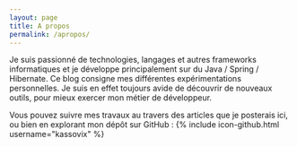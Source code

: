 ```yaml
---
layout: page
title: A propos
permalink: /apropos/
---
```


Je suis passionné de technologies, langages et autres frameworks informatiques et je développe principalement sur du Java / Spring / Hibernate. 
Ce blog consigne mes différentes expérimentations personnelles. 
Je suis en effet toujours avide de découvrir de nouveaux outils, pour mieux exercer mon métier de développeur.

Vous pouvez suivre mes travaux au travers des articles que je posterais ici, ou bien en explorant mon dépôt sur GitHub : 
{% include icon-github.html username="kassovix" %}
